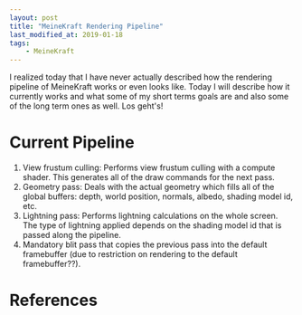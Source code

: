 ```yaml
---
layout: post
title: "MeineKraft Rendering Pipeline"
last_modified_at: 2019-01-18
tags:
    - MeineKraft
---
```


I realized today that I have never actually described how the rendering pipeline of MeineKraft works or even looks like. Today I will describe how it currently works and what some of my short terms goals are and also some of the long term ones as well. Los geht's!

# Current Pipeline
1. View frustum culling: Performs view frustum culling with a compute shader. This generates all of the draw commands for the next pass.
2. Geometry pass: Deals with the actual geometry which fills all of the global buffers: depth, world position, normals, albedo, shading model id, etc.
3. Lightning pass: Performs lightning calculations on the whole screen. The type of lightning applied depends on the shading model id that is passed along the pipeline.
4. Mandatory blit pass that copies the previous pass into the default framebuffer (due to restriction on rendering to the default framebuffer??).


# References
